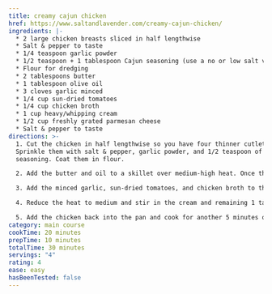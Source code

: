 ```yaml
---
title: creamy cajun chicken
href: https://www.saltandlavender.com/creamy-cajun-chicken/
ingredients: |-
  * 2 large chicken breasts sliced in half lengthwise
  * Salt & pepper to taste
  * 1/4 teaspoon garlic powder
  * 1/2 teaspoon + 1 tablespoon Cajun seasoning (use a no or low salt variety)
  * Flour for dredging
  * 2 tablespoons butter
  * 1 tablespoon olive oil
  * 3 cloves garlic minced
  * 1/4 cup sun-dried tomatoes
  * 1/4 cup chicken broth
  * 1 cup heavy/whipping cream
  * 1/2 cup freshly grated parmesan cheese
  * Salt & pepper to taste
directions: >-
  1. Cut the chicken in half lengthwise so you have four thinner cutlets.
  Sprinkle them with salt & pepper, garlic powder, and 1/2 teaspoon of the Cajun
  seasoning. Coat them in flour.

  2. Add the butter and oil to a skillet over medium-high heat. Once the pan is hot, add the chicken. Cook it for 4-5 min/side or until it's nice and golden. Take the chicken out of the pan and set it aside.

  3. Add the minced garlic, sun-dried tomatoes, and chicken broth to the pan. Let it bubble for about 30 seconds or so.

  4. Reduce the heat to medium and stir in the cream and remaining 1 tablespoon of Cajun seasoning.

  5. Add the chicken back into the pan and cook for another 5 minutes or so, until the sauce is thickened a bit and the chicken is cooked through. Sprinkle the parmesan cheese over top (or stir it into the sauce). Season with salt & pepper as needed and serve immediately.
category: main course
cookTime: 20 minutes
prepTime: 10 minutes
totalTime: 30 minutes
servings: "4"
rating: 4
ease: easy
hasBeenTested: false
---
```

